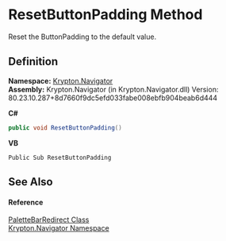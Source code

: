 # ResetButtonPadding Method


Reset the ButtonPadding to the default value.



## Definition
**Namespace:** <a href="a21ac074-d119-3dc6-bd1c-d3a12c0128bc.md">Krypton.Navigator</a>  
**Assembly:** Krypton.Navigator (in Krypton.Navigator.dll) Version: 80.23.10.287+8d7660f9dc5efd033fabe008ebfb904beab6d444

**C#**
``` C#
public void ResetButtonPadding()
```
**VB**
``` VB
Public Sub ResetButtonPadding
```



## See Also


#### Reference
<a href="c76dbd00-3ab5-cc08-3d82-e09ef81e3238.md">PaletteBarRedirect Class</a>  
<a href="a21ac074-d119-3dc6-bd1c-d3a12c0128bc.md">Krypton.Navigator Namespace</a>  
